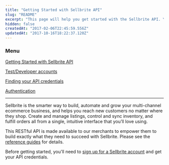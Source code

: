 ```yaml
---
title: "Getting Started with Sellbrite API"
slug: "README"
excerpt: "This page will help you get started with the Sellbrite API. You'll be up and running in a jiffy!"
hidden: false
createdAt: "2017-02-06T22:45:59.556Z"
updatedAt: "2017-10-16T18:22:37.120Z"
---
```

### Menu

[Getting Started with Sellbrite API](/Sellbrite-API)

[Test/Developer accounts](dev-accounts)

[Finding your API credentials](credentials)

[Authentication](authentication)

---

Sellbrite is the smarter way to build, automate and grow your multi-channel ecommerce business, and helps you reach new customers no matter where they shop. Create and manage listings, control and sync inventory, and fulfill orders all from a single, intuitive interface that you’ll love using.

This RESTful API is made available to our merchants to empower them to build exactly what they need to succeed with Sellbrite. Please see the [reference guides](reference/introduction) for details.

Before getting started, you'll need to [sign up for a Sellbrite account](https://app.sellbrite.com/merchants/sign_up) and get your API credentials.

